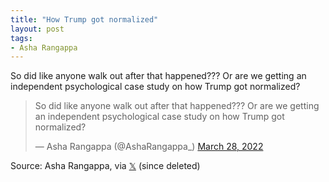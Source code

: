 ```yaml
---
title: "How Trump got normalized"
layout: post
tags:
- Asha Rangappa
---
```


So did like anyone walk out after that happened??? Or are we getting an independent psychological case study on how Trump got normalized?

<blockquote class="twitter-tweet"><p lang="en" dir="ltr">So did like anyone walk out after that happened??? Or are we getting an independent psychological case study on how Trump got normalized?</p>&mdash; Asha Rangappa (@AshaRangappa_) <a href="https://twitter.com/AshaRangappa_/status/1508292162814763025?ref_src=twsrc%5Etfw">March 28, 2022</a></blockquote>

Source: Asha Rangappa, via [𝕏](https://x.com) (since deleted)
